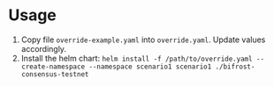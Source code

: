 # Usage
1. Copy file `override-example.yaml` into `override.yaml`.  Update values accordingly.
1. Install the helm chart: `helm install -f /path/to/override.yaml --create-namespace --namespace scenario1 scenario1 ./bifrost-consensus-testnet`